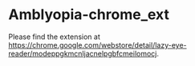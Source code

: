 # Amblyopia-chrome_ext

Please find the extension at https://chrome.google.com/webstore/detail/lazy-eye-reader/modeppgkmcnljacnelpgbfcmeilomocj.
